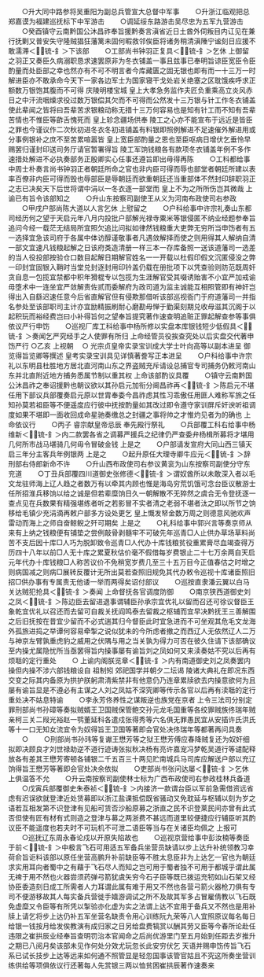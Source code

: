 <!-- { "loadSidebar": true } -->
　　○升大同中路参将吴重阳为副总兵管宣大总督中军事
　　○升浙江临观把总郑嘉谟为福建巡抚标下中军游击
　　○调延绥东路游击吴尽忠为五军九营游击
　　○癸酉镇守云南黔国公沐昌祚奉旨援黔奏言滇省近日土酋外伺叛目内讧见在兼行抚剿又普安失守隆贼猖狂藩篱未固何暇救邻俟臣将诸务稍清滇陲宁谧刻日应援不敢濡滞＜锍-釒＞下该部
　　○工部尚书钟羽正复具＜锍-釒＞乞休  上御留之羽正又奏臣久病溺职恳求速罢原非为冬衣铺盖一事且兹事已奉明旨谅臣宽臣令臣酌量而处臣部之幸也然亦有不可不明言者今库藏匮之固无银也即有而一十三万一时解进臣亦不敢承命今天下一家各边军士为国家寝干戈处岩关绝塞之区耽饿疾呼求正额数万银饱其腹而不可得  庆陵明楼宝城  皇上大孝急务监作夫匠负重乘高立炎风赤日之中汗流咽燥求役过数万银偿其欠而不可得而公然发十三万银与针工作冬衣铺盖使此辈闻之皆将曰吾辈苦求银粮动称无措十三万何容易也是知有针工而不知有吾辈苦情也不惟臣等齚舌愧死而  皇上轸念疆场供奉  陵工之心亦不能宣布于远近是皆臣之罪也今谨议作二次秋初进冬衣冬初进铺盖有料银即照例解进不足速催外解进用或分事例银补之庶不至苦累喧嚣皆  皇上宽臣部酌量之恩也至臣呕病日增伏乞垂怜早赐罢归谨封印送司务厅请官暂署得旨  陵工军饷钱粮各有款项冬衣铺盖年例不多作速措处解进不必执奏部务正殷卿实心任事还遵旨即出毋得再陈
　　○工科都给事中周士朴奏言尚书钟羽正者朝廷所命之官也非内臣可得而辱也部堂者朝廷所建以表率百僚非内臣可得而毁也辱部臣是辱朝廷而欲重朝廷还当重部体不然封印辞职羽正之志已决矣天下后世将谓中涓以一冬衣逐一部堂而  皇上不为之所所伤岂其微哉  上谕已有旨令该部知之
　　○升山东按察司副使王从义为河南布政使司右参政
　　○甲戌户部尚陈大道以人言乞休  上慰留之
　　○户科给事中许宗礼奏山东都司经历何之望于天启元年八月内投批户部解光禄寺粟米等银侵匿不纳业经题参奉旨追问今经一载茫无结局所宜照欠追比问拟如律然钱粮重大吏弊无穷所当申饬者有五一选择宜急该司府于各属中体访醇谨敬事者凡遇敛解择而使之则用得其人解纳自清一部文宜速凡钱粮起解之日该府类造清册一样三本一存库备照一送该道藩司一选差的当人役投部按验仓口数目起解日期解官姓名一一开载以杜假印假文沉匿侵没之弊一印封宜固银入鞘时当堂兑封逐封用印钤盖仍载在册批项下以凭查验则防范既周奸贪自息一包揽宜禁都中积年猾棍专以包揽为生涯解官受其啜诱贻害不小宜严加戒谕毋堕术中一连坐宜严敛解责佐贰而委解府为政司道为监主诚能互相照管即有神奸岂得出入自繇迟速任意今后省直解官但有侵欺那借听该部巡视衙门于府道藩司一并指名参处至该部职司主计亦宜励精振刷耐心磨勘毋惮于勤渠刻期兑收毋滋其沉阁于以起积玩而裕经费岂曰小补得旨何之望奉旨提究著作速查明追赃正罪起解查参等事俱依议严行申饬
　　○巡视厂库工科给事中杨所修以实盘本库银钱短少低假具＜锍-釒＞奏闻乞严究经手之人使罪有所归  上命经管员役挨查究处以后实盘交代著申饬严行
○乙亥  上视朝
　○  光宗贞皇帝实录宝训成大学士叶向高等以副本进呈  御览得旨览卿等撰述  皇考实录宝训具见详慎著誊写正本进呈
　　○户科给事中许宗礼以东明县杜胜地方居北直河南山东之界盗贼充斥请设总捕官专司捕务仍敕河南山东并北直附近地方捕务悉属节制以重其权  上命该部酌议具覆
　　○镇守云南黔国公沐昌祚之奉诏援黔也朝议欲以其孙启元加衔分阃昌祚再＜锍-釒＞陈启元不堪任用下部议兵部覆奏启元原以世胄奉委今昌祚虑其性习乖傲任用匪人难称军旅之任知孙莫若祖臣等不便遥度应行彼中抚按酌量如其改过即令遵守家训屏斥奸谀听祖调度如果不堪即一面收回成命星驰奏缴总之封疆之事将帅之才惟灼见者为的确也  上命依议行
　　○丙子  睿宗献皇帝忌辰  奉先殿行祭礼
　　○兵部覆工科右给事中杨维新＜锍-釒＞内二款罢各省之调募严援兵之纪律仍严查委弁杨楫所募将才堪用几何所市战马堪骑几何毋令冒破金钱  上是之
　　○户部请发宣府大同山西三镇天启三年分主客兵年例银两  上是之
　　○起升原任大理寺卿牛应元＜锍-釒＞辞刑部右侍郎新命不许
　　○升山西布政使司右参议黄衮为山东按察司副使分守东兖道
　　○丁丑兵部覆四川道御史张修德＜锍-釒＞谓奴酋所以未敢深入者以毛文龙驻师海上辽人趋之者数万有以牵其内顾也惟是海岛穷荒饥饿可念台臣议散游士任所招淮兵移饷以给之诚是但若辈糜饷日久一朝解散不无猝然之虞合无令登抚逐一查点见在兵数果有精强堪练者听之若影冒不实者清之老弱不堪者汰之即以所节之饷移给毛镇少充涓滴再敕户部多方设处更乞  皇上慨发帑金数万周之则德意风驰欢声雷动而海上之师自奋鲸鲵之歼可期矣  上是之
　　○礼科给事中郭兴言等奏京师从来有上纳之钱粮便有铺垫之尝例敲骨剥髓牢不可破先年巡青□人止供办草场草料尚苦不支后因十库□人巧为脱卸致令巡青□人代办十库钱粮贫役重累膏尽血竭查得万历四十八年以前□人无十库之累夏秋估价毫不假借每岁费银止二十七万余两自天启元年代办十库钱粮□人称苦议价不免稍宽岁费几至三十五万目今正值春估之时增之则病国减之则病□展转反覆计无所出莫若查照旧规免其代办敕令巡视十库诸臣照旧招□供办事有专属责无他诿一举而两得矣诏付部议
　　○巡按直隶潘云翼以白马关达贼犯抢具＜锍-釒＞奏闻  上命督抚各官调度防御
　　○南京狭西道御史刘之凤＜锍-釒＞陈边臣去留进退事谓辅臣孙承宗宜优礼以留而召还可徐议督臣王象乾宜优礼以召还而去留可自裁关抚阎鸣泰去留裁之枢辅而宜早决黔抚王三善解围之后旧抚按在昔宜少留而不必式遄其归今督臣此时宜急进而不可坐观其危毛文龙海外孤旅进捣之举谭何容易牵掣之说似犹未的今所虑者撤之而西辽人无依然辽人二万与神京左臂孰重虎豹之威用之伏隅与用之当关孰为得力可否在彼久住请下该部确议至内操尤属隐忧所当亟罢得旨内操事屡有谕旨刘之凤如何又来渎奏姑不究以后再有烦聒的定行重处
　　○  上谕内阁朕览章＜锍-釒＞内有南道御史刘之凤奏罢内操但内操不涉六部钱粮设自  祖制矧  郊祀国学并朝夕二坛谒  陵诸大典礼在即况东西交变之际其内备原为拱护朕躬肃清紫禁非有他意仍乃连章累牍欲去内操意欲何为且屡有谕旨显是不遵必有主谋之人刘之凤姑不深究卿等传示各官以后再有渎聒的定行重处决不姑息特谕
　　○李永芳佟养性之谋叛逆也族党在京者  上令三法司分别定罪刑部尚书孙璋等奏拟贼婿王卫国贼保管鲍交孙元龙毛国重等各绞罪贼族佟瑞年贼亲柯三关二叚光裕赵一鹗董延科各遣戍张得秀等六名俱无罪愚民宜从安插许氏洪氏等十一口无知女流宜令为奴得旨王卫国等著即会官处决佟瑞年等都著再问具奏
　　○
　　○刑部尚书孙玮等复谳王懋芳等之狱王懋芳傅应春降贼复还为奴奸细拟即决顾良才刘世禄助逆不道行迹诪张拟秋决杨有亮许嘉宠冯梦乾吴道行等谴配释放各有差其王懋芳寄顿各铺银二千五百三十两见贮南城兵马司库应解送户部以充辽饷得旨王懋芳等著即会官处决余依拟
　　○吏部尚书张问达屡＜锍-釒＞乞休  上俱温答不允
　　○升云南按察司副使林士标为广西布政使司右参政桂林兵备道
　　○戊寅兵部覆御史朱泰祯＜锍-釒＞内接济一款谓台臣以军前急需借资远省虑有迟误欲就登津近处赁募即以浙江盐课抵偿既省骚动又免耽延与枢辅以刻为岁之语若互相发第不识登津有见船可赁否沙船原募之浙直之民不识登莱民间亦曾有此式否但使有匠有材有式则造之登津与募之两浙费不甚远而道里较便捷应行辅臣听其酌议臣不能遥度也若夫时不可玩机不可泄二语臣等当与在关诸臣均佩之  上报可
　　○巡抚辽东周永春论戍以开原失陷故也
　　○巡视京营给事中彭汝楠等奏臣于前＜锍-釒＞中极言飞石可用适五军备兵坐营员缺请以步上达升补统领教习幸荷俞旨讵料该部以原任坐营高鹏升补前缺臣等不胜太息臣非为上达乞一官也为朝廷求实用耳向者蜀中之有藉于飞石尽人而知之岂可用于蜀者独不可用于都城乎谓此属无禆于用不然也火器尝须药弹弓箭犹虞矢穷今石子臣等既已拨运充牣如山石架又经协臣委造刻日成工所需者人力耳谓此属有难于用又不然也各营弓箭火器枪刀俱有专司不便游移故其人每实备兵营徙手嬉游调试之所不及故其军多占冒雇倩教以飞石既免虚糜又令臣等有所凭以掣验亦化虚为实之法谓上达不宜用于备兵又不然也是用补牍上请乞将步上达仍补五军坐营名缺责令用心训练阮九荣等八人宜照原议每名每日给银一钱按月给发俟教演有成归家之日另给盘费犒赏以酬其劳又臣等今春所论赴任违限之崔拱辰业经奉旨查明罚治本官闻命之后尚优游里门至五月始到任距去岁推升之期已八阅月矣该部未见作何处分效尤玩忽长此安穷伏乞  天语并赐申饬传旨飞石系已试长技步上达等远来如何通不照管显是轻忽国事该管官姑且不究这所奏坐营训练供给等项俱依议行还著每人先赏银三两以恤贫困崔拱辰著作速奏来
